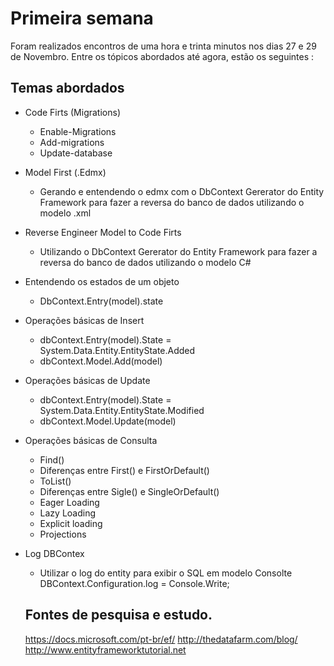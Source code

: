 # Primeira semana 

Foram realizados encontros de uma hora e trinta minutos nos dias 27 e 29 de Novembro. Entre os tópicos abordados até agora, estão os seguintes :

## Temas abordados

* Code Firts (Migrations)
  * Enable-Migrations
  * Add-migrations
  * Update-database
* Model First (.Edmx)
  * Gerando e entendendo o edmx com o DbContext Gererator do Entity Framework para fazer a reversa do banco de dados utilizando o modelo .xml
* Reverse Engineer Model to Code Firts
  * Utilizando o DbContext Gererator do Entity Framework para fazer a reversa do banco de dados utilizando o modelo C#
* Entendendo os estados de um objeto
  * DbContext.Entry(model).state 
* Operações básicas de Insert
  * dbContext.Entry(model).State = System.Data.Entity.EntityState.Added 
  * dbContext.Model.Add(model)
* Operações básicas de Update
  * dbContext.Entry(model).State = System.Data.Entity.EntityState.Modified 
  * dbContext.Model.Update(model)
* Operações básicas de Consulta
  * Find()
  * Diferenças entre First() e FirstOrDefault()
  * ToList()
  * Diferenças entre Sigle() e SingleOrDefault()
  * Eager Loading 
  * Lazy Loading 
  * Explicit loading 
  * Projections
* Log DBContex
  * Utilizar o log do entity para exibir o SQL em modelo Consolte DBContext.Configuration.log = Console.Write; 
  
  ## Fontes de pesquisa e estudo.
  <https://docs.microsoft.com/pt-br/ef/>
  <http://thedatafarm.com/blog/>
  <http://www.entityframeworktutorial.net>
